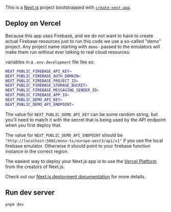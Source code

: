 This is a [Next.js](https://nextjs.org/) project bootstrapped with
[`create-next-app`](https://github.com/vercel/next.js/tree/canary/packages/create-next-app).

## Deploy on Vercel

Because this app uses Firebase, and we do not want to have to create actual
Firebase resources just to run this code we use a so-called "demo" project. Any
project name starting with `demo-` passed to the emulators will make them run
without ever talking to real cloud resources.

variables in a `.env.development` file like so:

```bash
NEXT_PUBLIC_FIREBASE_API_KEY=
NEXT_PUBLIC_FIREBASE_AUTH_DOMAIN=
NEXT_PUBLIC_FIREBASE_PROJECT_ID=
NEXT_PUBLIC_FIREBASE_STORAGE_BUCKET=
NEXT_PUBLIC_FIREBASE_MESSAGING_SENDER_ID=
NEXT_PUBLIC_FIREBASE_APP_ID=
NEXT_PUBLIC_DEMO_API_KEY=
NEXT_PUBLIC_DEMO_API_ENDPOINT=
```

The value for `NEXT_PUBLIC_DEMO_API_KEY` can be some random string, but you'll
need to match it with the secret that is being used by the API endpoint when you
first deploy that.

The value for `NEXT_PUBLIC_DEMO_API_ENDPOINT` should be
`"http://localhost:5002/mono-ts/europe-west3/api/v1"` if you use the local
firebase emulator. Otherwise it should point to your firebase function instance
in the correct region.

The easiest way to deploy your Next.js app is to use the
[Vercel Platform](https://vercel.com/new?utm_medium=default-template&filter=next.js&utm_source=create-next-app&utm_campaign=create-next-app-readme)
from the creators of Next.js.

Check out our
[Next.js deployment documentation](https://nextjs.org/docs/deployment) for more
details.

## Run dev server

```bash
pnpm dev
```
